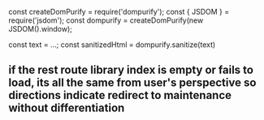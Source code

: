 const createDomPurify = require('dompurify');
const { JSDOM } = require('jsdom');
const dompurify = createDomPurify(new JSDOM().window);

const text = ...;
const sanitizedHtml = dompurify.sanitize(text)

## if the rest route library index is empty or fails to load, its all the same from user's perspective so directions indicate redirect to maintenance without differentiation
